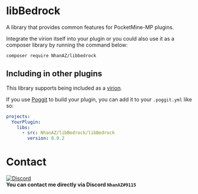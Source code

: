 # libBedrock
A library that provides common features for PocketMine-MP plugins.

Integrate the virion itself into your plugin or you could also use it as a composer library by running the command below:

`composer require NhanAZ/libbedrock`

<!-- ## API documentation
There's no documentation yet, but you can check out the [demo plugin](https://github.com/nhanaz-pm-pl/CustomJoinSound/) which shows how to use its API in a plugin. -->

## Including in other plugins
This library supports being included as a [virion](https://github.com/poggit/support/blob/master/virion.md).

If you use [Poggit](https://poggit.pmmp.io) to build your plugin, you can add it to your `.poggit.yml` like so:

```yml
projects:
  YourPlugin:
    libs:
      - src: NhanAZ/libBedrock/libBedrock
        version: 0.0.2
```

# Contact
[![Discord](https://img.shields.io/discord/986553214889517088?label=discord&color=7289DA&logo=discord)](https://discord.gg/j2X83ujT6c)\
**You can contact me directly via Discord `NhanAZ#9115`**
